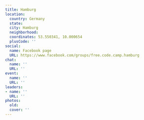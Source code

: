 ```yaml
---
title: Hamburg
location:
  country: Germany
  state: 
  city: Hamburg
  neighborhood: 
  coordinates: 53.550341, 10.000654
  plusCode: ''
social:
  name: Facebook page
  URL: https://www.facebook.com/groups/free.code.camp.hamburg
chat:
  name: ''
  URL: ''
event:
  name: ''
  URL: ''
leaders:
- name: ''
  URL: ''
photos:
  old: 
  cover: ''
---
```

